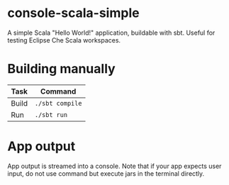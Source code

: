 # console-scala-simple

A simple Scala "Hello World!" application, buildable with sbt. Useful for testing Eclipse Che Scala workspaces.


# Building manually

| Task  | Command         |
| ----- | --------------- |
| Build | `./sbt compile` |
| Run   | `./sbt run`     |


# App output

App output is streamed into a console. Note that if your app expects user input, do not use command but execute jars in the terminal directly.
